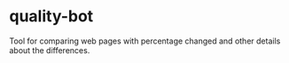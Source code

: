 quality-bot
===========

Tool for comparing web pages with percentage changed and other details about the differences.